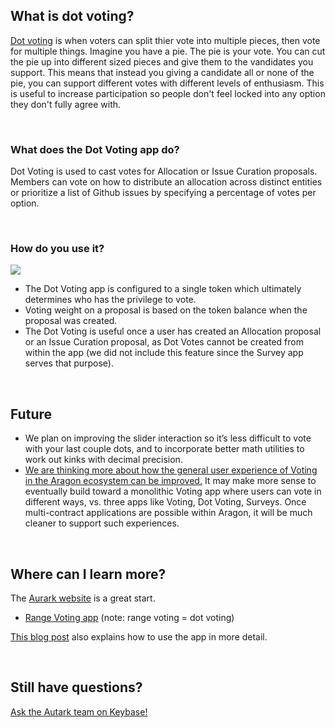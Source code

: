 ## What is dot voting?

[Dot voting](https://en.wikipedia.org/wiki/Dot-voting) is when voters can split thier vote into multiple pieces, then vote for multiple things. Imagine you have a pie. The pie is your vote. You can cut the pie up into different sized pieces and give them to the vandidates you support. This means that instead you giving a candidate all or none of the pie, you can support different votes with different levels of enthusiasm. This is useful to increase participation so people don't feel locked into any option they don't fully agree with.

<br>

### What does the Dot Voting app do?

Dot Voting is used to cast votes for Allocation or Issue Curation proposals. Members can vote on how to distribute an allocation across distinct entities or prioritize a list of Github issues by specifying a percentage of votes per option.

<br>

### How do you use it?

<img src='https://cdn-images-1.medium.com/max/2160/1*GX-1Uc0pGUzgsozI7GGAiQ.png' />

- The Dot Voting app is configured to a single token which ultimately determines who has the privilege to vote.
- Voting weight on a proposal is based on the token balance when the proposal was created.
- The Dot Voting is useful once a user has created an Allocation proposal or an Issue Curation proposal, as Dot Votes cannot be created from within the app (we did not include this feature since the Survey app serves that purpose).

<br>

## Future

- We plan on improving the slider interaction so it’s less difficult to vote with your last couple dots, and to incorporate better math utilities to work out kinks with decimal precision.
- [We are thinking more about how the general user experience of Voting in the Aragon ecosystem can be improved.](https://github.com/aragon/aragon/issues/563#issuecomment-471332560) It may make more sense to eventually build toward a monolithic Voting app where users can vote in different ways, vs. three apps like Voting, Dot Voting, Surveys. Once multi-contract applications are possible within Aragon, it will be much cleaner to support such experiences.

<br>

## Where can I learn more?

The [Aurark website](https://www.autark.xyz/) is a great start.
- [Range Voting app](https://www.autark.xyz/range-voting) (note: range voting = dot voting)

[This blog post](https://medium.com/@stellarmagnet/that-planning-suite-live-on-rinkeby-c2332e2e5e27) also explains how to use the app in more detail. 

<br>

## Still have questions?

[Ask the Autark team on Keybase!](https://keybase.io/team/autark.community)

<br>
